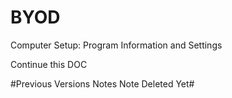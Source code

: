 # BYOD
Computer Setup: Program Information and Settings

Continue this DOC

#Previous Versions Notes Note Deleted Yet#
